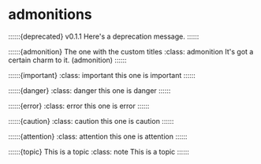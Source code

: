 # admonitions
::::::{deprecated} v0.1.1
Here's a deprecation message.
::::::

::::::{admonition} The one with the custom titles
:class: admonition
It's got a certain charm to it. (admonition)
::::::

::::::{important}
:class: important
this one is important
::::::

::::::{danger}
:class: danger
this one is danger
::::::

::::::{error}
:class: error
this one is error
::::::

::::::{caution}
:class: caution
this one is caution
::::::

::::::{attention}
:class: attention
this one is attention
::::::

::::::{topic} This is a topic
:class: note
This is a topic
::::::

